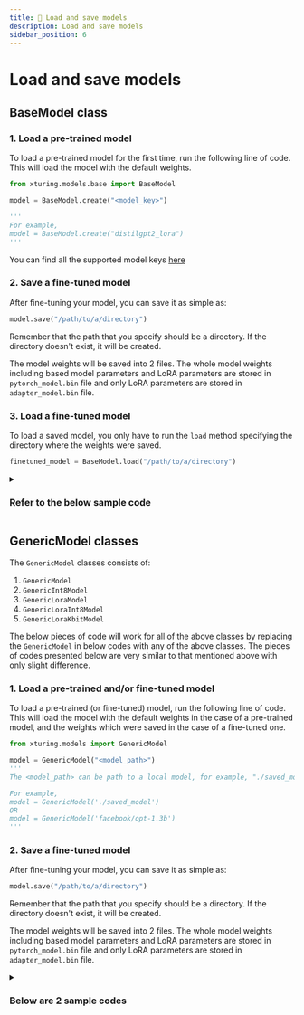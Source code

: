 ```yaml
---
title: 💾 Load and save models
description: Load and save models
sidebar_position: 6
---
```


# Load and save models

## BaseModel class
### 1. Load a pre-trained model

To load a pre-trained model for the first time, run the following line of code. This will load the model with the default weights.

```python
from xturing.models.base import BaseModel

model = BaseModel.create("<model_key>")

'''
For example,
model = BaseModel.create("distilgpt2_lora")
'''
```
You can find all the supported model keys [here](../../README.md)

### 2. Save a fine-tuned model

After fine-tuning your model, you can save it as simple as:

```python
model.save("/path/to/a/directory")
```

Remember that the path that you specify should be a directory. If the directory doesn't exist, it will be created.

The model weights will be saved into 2 files. The whole model weights including based model parameters and LoRA parameters are stored in `pytorch_model.bin` file and only LoRA parameters are stored in `adapter_model.bin` file.

### 3. Load a fine-tuned model

To load a saved model, you only have to run the `load` method specifying the directory where the weights were saved.

```python
finetuned_model = BaseModel.load("/path/to/a/directory")
```

<details>
<summary><h3>Refer to the below sample code</h3></summary>

```python
## make the necessary imports
from xturing.models.base import BaseModel

## loading the model
model = BaseModel.create("distilgpt2_lora")

# saving the model
model.save("/path/to/a/directory")

## loading the fine-tuned model
finetuned_model = BaseModel.load("/path/to/a/directory")
```
</details>

## GenericModel classes
The `GenericModel` classes consists of:
1. `GenericModel`
2. `GenericInt8Model`
3. `GenericLoraModel`
4. `GenericLoraInt8Model`
5. `GenericLoraKbitModel`

The below pieces of code will work for all of the above classes by replacing the `GenericModel` in below codes with any of the above classes. The pieces of codes presented below are very similar to that mentioned above with only slight difference.

### 1. Load a pre-trained and/or fine-tuned model

To load a pre-trained (or fine-tuned) model, run the following line of code. This will load the model with the default weights in the case of a pre-trained model, and the weights which were saved in the case of a fine-tuned one.
```python
from xturing.models import GenericModel

model = GenericModel("<model_path>")
'''
The <model_path> can be path to a local model, for example, "./saved_model" or path from the HuggingFace library, for example, "facebook/opt-1.3b"

For example,
model = GenericModel('./saved_model')
OR
model = GenericModel('facebook/opt-1.3b')
'''
```

### 2. Save a fine-tuned model

After fine-tuning your model, you can save it as simple as:

```python
model.save("/path/to/a/directory")
```

Remember that the path that you specify should be a directory. If the directory doesn't exist, it will be created.

The model weights will be saved into 2 files. The whole model weights including based model parameters and LoRA parameters are stored in `pytorch_model.bin` file and only LoRA parameters are stored in `adapter_model.bin` file.


<details>
    <summary> <h3>Below are 2 sample codes</h3> </summary>

1. To load a pre-trained model

```python
## Make the necessary imports
from xturing.models import GenericModel

## Loading the model
model = GenericModel("facebook/opt-1.3b")

## Saving the model
model.save("/path/to/a/directory")
```

2. To load a fine-tuned model
```python
## Make the necessary imports
from xturing.models import GenericModel

## Loading the model
model = GenericModel("./saved_model")

```

</details>
